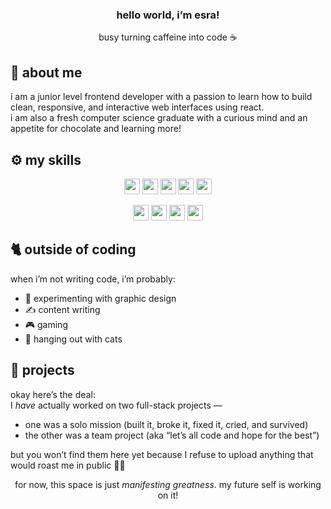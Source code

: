 <h3 align="center"> hello world, i’m <strong>esra!</strong></h3>
<p align="center"> busy turning caffeine into code ☕️ </p>

## 🚀 about me

i am a junior level frontend developer with a passion to learn how to build clean, responsive, and interactive web interfaces using react.  
i am also a fresh computer science graduate with a curious mind and an appetite for chocolate and learning more!

## ⚙️ my skills
<p align="center">
<img src="https://img.shields.io/badge/Figma-F24E1E?style=for-the-badge&logo=figma&logoColor=white" height="25"/> <img src="https://img.shields.io/badge/HTML5-E34F26?style=for-the-badge&logo=html5&logoColor=white" height="25"/> <img src="https://img.shields.io/badge/JavaScript-323330?style=for-the-badge&logo=javascript&logoColor=F7DF1E" height="25"/> <img src="https://img.shields.io/badge/Tailwind_CSS-grey?style=for-the-badge&logo=tailwind-css&logoColor=38B2AC" height="25"/> <img src="https://img.shields.io/badge/React-20232A?style=for-the-badge&logo=react&logoColor=61DAFB" height="25"/>
</p>
<p align="center">
<img src="https://img.shields.io/badge/Node.js-339933?style=for-the-badge&logo=nodedotjs&logoColor=white" height="25"/> <img src="https://img.shields.io/badge/express.js-000000?style=for-the-badge&logo=express&logoColor=white" height="25"/> <img src="https://img.shields.io/badge/PostgreSQL-316192?style=for-the-badge&logo=postgresql&logoColor=white" height="25"/> <img src="https://img.shields.io/badge/Sequelize-52B0E7?logo=sequelize&logoColor=fff" height="25"/>
</p>

## 🐈 outside of coding

when i’m not writing code, i’m probably:

- 🎨 experimenting with graphic design
- ✍️ content writing
- 🎮 gaming 
- 🐾 hanging out with cats

## 📝 projects

okay here’s the deal:  
I *have* actually worked on two full-stack projects —  
- one was a solo mission (built it, broke it, fixed it, cried, and survived)  
- the other was a team project (aka “let’s all code and hope for the best”)

but you won’t find them here yet because I refuse to upload anything that would roast me in public 😶‍🌫️
<p align="center">
for now, this space is just <i>manifesting greatness</i>.  
my future self is working on it!
</p>
